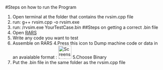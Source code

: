 #Steps on how to run the Program
1. Open terminal at the folder that contains the rvsim.cpp file
2. run: g++ rvsim.cpp -o rvsim.exe
3. run: /rvsim.exe YourTestCase.bin
##Steps on getting a correct .bin file
1. Open [RARS]([url](https://github.com/TheThirdOne/rars))
2. Write any code you want to test
3. Assemble on RARS
4.Press this icon to Dump machine code or data in an avaialable format : <img width="42" alt="Screenshot 2024-06-29 at 1 15 15 AM" src="https://github.com/alyelaswad/Project1DigitalDesign/assets/124714695/a46ffc95-fa11-492c-b0a7-52da394af334">
5.Choose Binary
6. Put the .bin file in the same folder as the rvsim.cpp file
